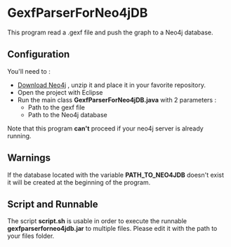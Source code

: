 # GexfParserForNeo4jDB
This program read a .gexf file and push the graph to a Neo4j database.

## Configuration
You'll need to :
- [Download Neo4j](http://neo4j.com/download/) , unzip it and place it in your favorite repository.
- Open the project with Eclipse
- Run the main class **GexfParserForNeo4jDB.java** with 2 parameters :
  - Path to the gexf file 
  - Path to the Neo4j database

Note that this program **can't** proceed if your neo4j server is already running.

## Warnings
If the database located with the variable **PATH_TO_NEO4JDB** doesn't exist it will be created at the beginning of the program.

## Script and Runnable
The script **script.sh** is usable in order to execute the runnable **gexfparserforneo4jdb.jar** to multiple files.
Please edit it with the path to your files folder.